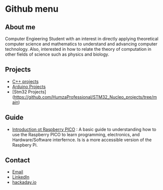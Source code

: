 
# Github menu

## About me
Computer Engieering Student with an interest in directly applying theoretical computer science and mathematics to understand and advancing computer technology. Also, interested in how to relate the theory of computation in other fields of science such as physics and biology.

## Projects

- [C++ projects](https://github.com/HumzaProfessional/Cplusplus-Projects)
- [Arduino Projects](https://github.com/HumzaProfessional/Arduino-Projects-)
- [Stm32 Projects] (https://github.com/HumzaProfessional/STM32_Nucleo_projects/tree/main)



## Guide

- [Introduction ot Raspberry PICO](https://github.com/HumzaProfessional/Raspberry-pico-projects.github.io) : A basic guide to understanding how to use the Raspberry PICO to learn programming, electronics, and Hardware/Software interfernce. Is is a more accessible version of the Raspbery Pi.






## Contact
- [Email](http://www.humza4552professional@gmail.com)
- [LinkedIn](https://www.linkedin.com/in/humza-rana-762129258/)
- [hackaday.io](https://hackaday.io/projects/hacker/1496241)




